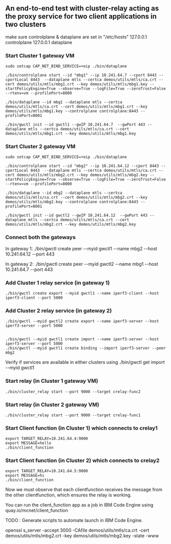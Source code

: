 ## An end-to-end test with cluster-relay acting as the proxy service for two client applications in two clusters

make sure controlplane & dataplane are set in "/etc/hosts"
127.0.0.1 controlplane
127.0.0.1 dataplane
### Start Cluster 1 gateway VM
    sudo setcap CAP_NET_BIND_SERVICE=+eip ./bin/dataplane

    ./bin/controlplane start --id "mbg1" --ip 10.241.64.7 --cport 8443 --cportLocal 8443  --dataplane mtls --certca demos/utils/mtls/ca.crt --cert demos/utils/mtls/mbg1.crt --key demos/utils/mtls/mbg1.key --startPolicyEngine=True --observe=True --logFile=True --zeroTrust=False --rtenv=vm --profilePort=8000

    ./bin/dataplane --id mbg1 --dataplane mtls --certca demos/utils/mtls/ca.crt --cert demos/utils/mtls/mbg1.crt --key demos/utils/mtls/mbg1.key --controlplane controlplane:8443 --profilePort=8001

    ./bin/gwctl init --id gwctl1 --gwIP 10.241.64.7  --gwPort 443 --dataplane mtls --certca demos/utils/mtls/ca.crt --cert demos/utils/mtls/mbg1.crt --key demos/utils/mtls/mbg1.key

### Start Cluster 2 gateway VM

    sudo setcap CAP_NET_BIND_SERVICE=+eip ./bin/dataplane

    ./bin/controlplane start --id "mbg2" --ip 10.241.64.12 --cport 8443 --cportLocal 8443  --dataplane mtls --certca demos/utils/mtls/ca.crt --cert demos/utils/mtls/mbg2.crt --key demos/utils/mtls/mbg2.key --startPolicyEngine=True --observe=True --logFile=True --zeroTrust=False --rtenv=vm --profilePort=8000

    ./bin/dataplane --id mbg2 --dataplane mtls --certca demos/utils/mtls/ca.crt --cert demos/utils/mtls/mbg2.crt --key demos/utils/mtls/mbg2.key --controlplane controlplane:8443 --profilePort=8001

    ./bin/gwctl init --id gwctl2 --gwIP 10.241.64.12  --gwPort 443 --dataplane mtls --certca demos/utils/mtls/ca.crt --cert demos/utils/mtls/mbg2.crt --key demos/utils/mtls/mbg2.key

### Connect both the gateways
In gateway 1: 
    ./bin/gwctl create peer --myid gwctl1 --name mbg2 --host 10.241.64.12 --port 443 

In gateway 2:
    ./bin/gwctl create peer --myid gwctl2 --name mbg1 --host 10.241.64.7 --port 443

### Add Cluster 1 relay service (in gateway 1)
    ./bin/gwctl create export --myid gwctl1 --name iperf3-client --host iperf3-client --port 5000 

### Add Cluster 2 relay service (in gateway 2)
    ./bin/gwctl --myid gwctl2 create export --name iperf3-server --host iperf3-server --port 5000 


    ./bin/gwctl --myid gwctl1 create import --name iperf3-server --host iperf3-server --port 5000
    ./bin/gwctl --myid gwctl1 create binding --import iperf3-server --peer mbg2 

Verify if services are available in either clusters using 
    ./bin/gwctl get import --myid gwctl1
### Start relay (in Cluster 1 gateway VM)
    ./bin/cluster_relay start --port 9000 --target crelay-func2

### Start relay (in Cluster 2 gateway VM)
    ./bin/cluster_relay start --port 9000 --target crelay-func1

### Start Client function (in Cluster 1) which connects to crelay1
    export TARGET_RELAY=10.241.64.4:9000
    export MESSAGE=hello
    ./bin/client_function

### Start Client function (in Cluster 2) which connects to crelay2
    export TARGET_RELAY=10.241.64.5:9000
    export MESSAGE=hi
    ./bin/client_function

Now we must observe that each clientfunction receives the message from the other clientfunction, which ensures the relay is working.

You can run the client_function app as a job in IBM Code Engine using quay.io/mcnet/client_function

TODO : Generate scripts to automate launch in IBM Code Engine.


openssl s_server -accept 3000  -CAfile demos/utils/mtls/ca.crt -cert demos/utils/mtls/mbg2.crt -key demos/utils/mtls/mbg2.key -state -www 